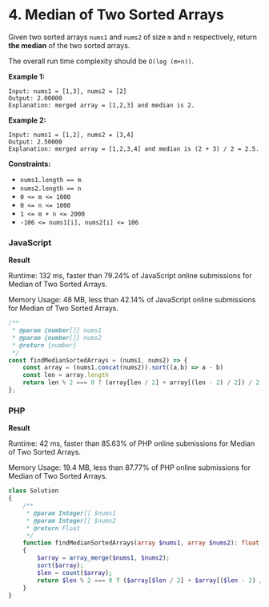 # 4. Median of Two Sorted Arrays

Given two sorted arrays `nums1` and `nums2` of size `m` and `n` respectively, return **the median** of the two sorted arrays.

The overall run time complexity should be `O(log (m+n))`.

**Example 1:**

```
Input: nums1 = [1,3], nums2 = [2]
Output: 2.00000
Explanation: merged array = [1,2,3] and median is 2.
```

**Example 2:**

```
Input: nums1 = [1,2], nums2 = [3,4]
Output: 2.50000
Explanation: merged array = [1,2,3,4] and median is (2 + 3) / 2 = 2.5.
```

**Constraints:**

* `nums1.length == m`
* `nums2.length == n`
* `0 <= m <= 1000`
* `0 <= n <= 1000`
* `1 <= m + n <= 2000`
* `-106 <= nums1[i], nums2[i] <= 106`

### JavaScript <a href="#javascript" id="javascript"></a>

**Result**&#x20;

Runtime: 132 ms, faster than 79.24% of JavaScript online submissions for Median of Two Sorted Arrays.

Memory Usage: 48 MB, less than 42.14% of JavaScript online submissions for Median of Two Sorted Arrays.

```javascript
/**
 * @param {number[]} nums1
 * @param {number[]} nums2
 * @return {number}
 */
const findMedianSortedArrays = (nums1, nums2) => {
    const array = (nums1.concat(nums2)).sort((a,b) => a - b)
    const len = array.length
    return len % 2 === 0 ? (array[len / 2] + array[(len - 2) / 2]) / 2 : (array[(len - 1) / 2]);
};
```

### PHP <a href="#javascript" id="javascript"></a>

**Result**&#x20;

Runtime: 42 ms, faster than 85.63% of PHP online submissions for Median of Two Sorted Arrays.

Memory Usage: 19.4 MB, less than 87.77% of PHP online submissions for Median of Two Sorted Arrays.

```php
class Solution
{
    /**
     * @param Integer[] $nums1
     * @param Integer[] $nums2
     * @return Float
     */
    function findMedianSortedArrays(array $nums1, array $nums2): float
    {
        $array = array_merge($nums1, $nums2);
        sort($array);
        $len = count($array);
        return $len % 2 === 0 ? ($array[$len / 2] + $array[($len - 2) / 2]) / 2 : ($array[($len - 1) / 2]);
    }
}
```
